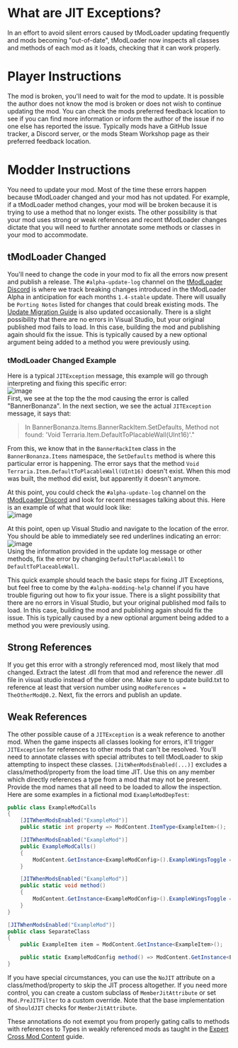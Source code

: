 # What are JIT Exceptions?
In an effort to avoid silent errors caused by tModLoader updating frequently and mods becoming "out-of-date", tModLoader now inspects all classes and methods of each mod as it loads, checking that it can work properly. 

# Player Instructions
The mod is broken, you'll need to wait for the mod to update. It is possible the author does not know the mod is broken or does not wish to continue updating the mod. You can check the mods preferred feedback location to see if you can find more information or inform the author of the issue if no one else has reported the issue. Typically mods have a GitHub Issue tracker, a Discord server, or the mods Steam Workshop page as their preferred feedback location.

# Modder Instructions
You need to update your mod. Most of the time these errors happen because tModLoader changed and your mod has not updated. For example, if a tModLoader method changes, your mod will be broken because it is trying to use a method that no longer exists. The other possibility is that your mod uses strong or weak references and recent tModLoader changes dictate that you will need to further annotate some methods or classes in your mod to accommodate.

## tModLoader Changed
You'll need to change the code in your mod to fix all the errors now present and publish a release. The `#alpha-update-log` channel on the [tModLoader Discord](https://tmodloader.net/discord) is where we track breaking changes introduced in the tModLoader Alpha in anticipation for each months `1.4-stable` update. There will usually be `Porting Notes` listed for changes that could break existing mods. The [Update Migration Guide](https://github.com/tModLoader/tModLoader/wiki/Update-Migration-Guide) is also updated occasionally. There is a slight possibility that there are no errors in Visual Studio, but your original published mod fails to load. In this case, building the mod and publishing again should fix the issue. This is typically caused by a new optional argument being added to a method you were previously using.

### tModLoader Changed Example
Here is a typical `JITException` message, this example will go through interpreting and fixing this specific error:    
![image](https://user-images.githubusercontent.com/4522492/168198434-efe69dc0-91f0-4de3-98e2-9c1a464c06f4.png)    
First, we see at the top the the mod causing the error is called "BannerBonanza". In the next section, we see the actual `JITException` message, it says that:
> In BannerBonanza.Items.BannerRackItem.SetDefaults, Method not found: 'Void Terraria.Item.DefaultToPlacableWall(UInt16)'."    

From this, we know that in the `BannerRackItem` class in the `BannerBonanza.Items` namespace, the `SetDefaults` method is where this particular error is happening. The error says that the method `Void Terraria.Item.DefaultToPlacableWall(UInt16)` doesn't exist. When this mod was built, the method did exist, but apparently it doesn't anymore. 

At this point, you could check the `#alpha-update-log` channel on the [tModLoader Discord](https://tmodloader.net/discord) and look for recent messages talking about this. Here is an example of what that would look like:    
![image](https://user-images.githubusercontent.com/4522492/168232320-c63110a8-776f-4e35-9a57-bde54fa69f5d.png)

At this point, open up Visual Studio and navigate to the location of the error. You should be able to immediately see red underlines indicating an error:    
![image](https://user-images.githubusercontent.com/4522492/168201563-48c70e41-95f2-4161-92ef-4b421faa3e6e.png)    
Using the information provided in the update log message or other methods, fix the error by changing `DefaultToPlacableWall` to `DefaultToPlaceableWall`.

This quick example should teach the basic steps for fixing JIT Exceptions, but feel free to come by the `#alpha-modding-help` channel if you have trouble figuring out how to fix your issue. There is a slight possibility that there are no errors in Visual Studio, but your original published mod fails to load. In this case, building the mod and publishing again should fix the issue. This is typically caused by a new optional argument being added to a method you were previously using.

## Strong References
If you get this error with a strongly referenced mod, most likely that mod changed. Extract the latest .dll from that mod and reference the newer .dll file in visual studio instead of the older one. Make sure to update build.txt to reference at least that version number using `modReferences = TheOtherMod@0.2`. Next, fix the errors and publish an update.

## Weak References
The other possible cause of a `JITException` is a weak reference to another mod. When the game inspects all classes looking for errors, it'll trigger `JITException` for references to other mods that can't be resolved. You'll need to annotate classes with special attributes to tell tModLoader to skip attempting to inspect these classes. `[JitWhenModsEnabled(...)]` excludes a class/method/property from the load time JIT. Use this on any member which directly references a type from a mod that may not be present. Provide the mod names that all need to be loaded to allow the inspection. Here are some examples in a fictional mod `ExampleModDepTest`:    
```cs
public class ExampleModCalls
{
    [JITWhenModsEnabled("ExampleMod")]
    public static int property => ModContent.ItemType<ExampleItem>();

    [JITWhenModsEnabled("ExampleMod")]
    public ExampleModCalls()
    {
        ModContent.GetInstance<ExampleModConfig>().ExampleWingsToggle = true;
    }

    [JITWhenModsEnabled("ExampleMod")]
    public static void method()
    {
        ModContent.GetInstance<ExampleModConfig>().ExampleWingsToggle = true;
    }
}

[JITWhenModsEnabled("ExampleMod")]
public class SeparateClass
{
    public ExampleItem item = ModContent.GetInstance<ExampleItem>();

    public static ExampleModConfig method() => ModContent.GetInstance<ExampleModConfig>();
}
```

If you have special circumstances, you can use the `NoJIT` attribute on a class/method/property to skip the JIT process altogether. If you need more control, you can create a custom subclass of `MemberJitAttribute` or set `Mod.PreJITFilter` to a custom override. Note that the base implementation of `ShouldJIT` checks for `MemberJitAttribute`.

These annotations do not exempt you from properly gating calls to methods with references to Types in weakly referenced mods as taught in the [Expert Cross Mod Content](https://github.com/tModLoader/tModLoader/wiki/Expert-Cross-Mod-Content#weak-references-aka-weakreferences-expert) guide.